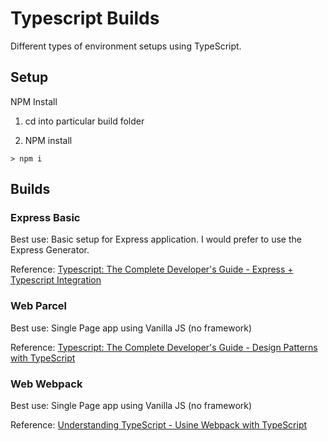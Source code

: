 # Typescript Builds

Different types of environment setups using TypeScript.

## Setup

NPM Install

1.  cd into particular build folder

2.  NPM install

```
> npm i
```

## Builds

### Express Basic

Best use: Basic setup for Express application. I would prefer to use the Express Generator.

Reference: [Typescript: The Complete Developer's Guide - Express + Typescript Integration](https://www.udemy.com/course/typescript-the-complete-developers-guide/)

### Web Parcel

Best use: Single Page app using Vanilla JS (no framework)

Reference: [Typescript: The Complete Developer's Guide - Design Patterns with TypeScript](https://www.udemy.com/course/typescript-the-complete-developers-guide/)

### Web Webpack

Best use: Single Page app using Vanilla JS (no framework)

Reference: [Understanding TypeScript - Usine Webpack with TypeScript](https://www.udemy.com/course/typescript-the-complete-developers-guide/)

